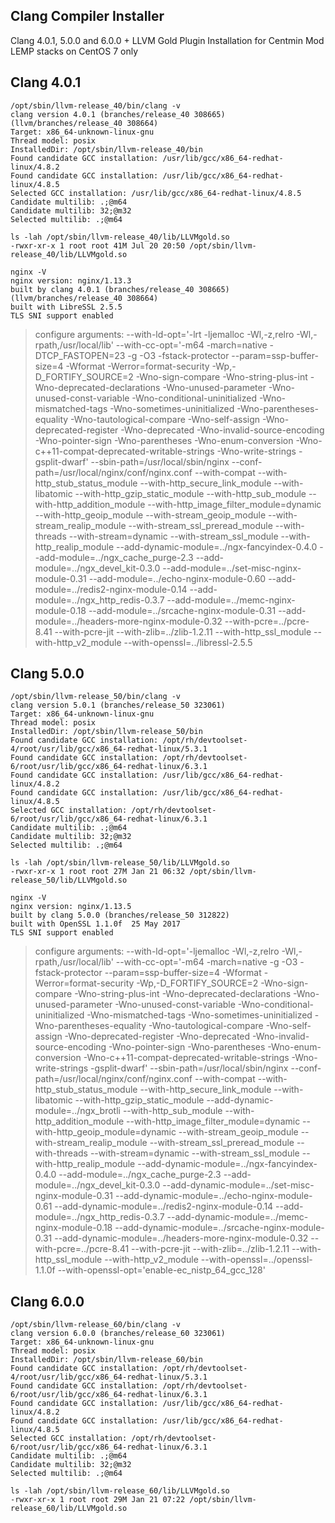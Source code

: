 ## Clang Compiler Installer

Clang 4.0.1, 5.0.0 and 6.0.0 + LLVM Gold Plugin Installation for Centmin Mod LEMP stacks on CentOS 7 only

## Clang 4.0.1

```
/opt/sbin/llvm-release_40/bin/clang -v
clang version 4.0.1 (branches/release_40 308665) (llvm/branches/release_40 308664)
Target: x86_64-unknown-linux-gnu
Thread model: posix
InstalledDir: /opt/sbin/llvm-release_40/bin
Found candidate GCC installation: /usr/lib/gcc/x86_64-redhat-linux/4.8.2
Found candidate GCC installation: /usr/lib/gcc/x86_64-redhat-linux/4.8.5
Selected GCC installation: /usr/lib/gcc/x86_64-redhat-linux/4.8.5
Candidate multilib: .;@m64
Candidate multilib: 32;@m32
Selected multilib: .;@m64
```

```
ls -lah /opt/sbin/llvm-release_40/lib/LLVMgold.so
-rwxr-xr-x 1 root root 41M Jul 20 20:50 /opt/sbin/llvm-release_40/lib/LLVMgold.so
```

```
nginx -V
nginx version: nginx/1.13.3
built by clang 4.0.1 (branches/release_40 308665) (llvm/branches/release_40 308664)
built with LibreSSL 2.5.5
TLS SNI support enabled
```
> configure arguments: --with-ld-opt='-lrt -ljemalloc -Wl,-z,relro -Wl,-rpath,/usr/local/lib' --with-cc-opt='-m64 -march=native -DTCP_FASTOPEN=23 -g -O3 -fstack-protector --param=ssp-buffer-size=4 -Wformat -Werror=format-security -Wp,-D_FORTIFY_SOURCE=2 -Wno-sign-compare -Wno-string-plus-int -Wno-deprecated-declarations -Wno-unused-parameter -Wno-unused-const-variable -Wno-conditional-uninitialized -Wno-mismatched-tags -Wno-sometimes-uninitialized -Wno-parentheses-equality -Wno-tautological-compare -Wno-self-assign -Wno-deprecated-register -Wno-deprecated -Wno-invalid-source-encoding -Wno-pointer-sign -Wno-parentheses -Wno-enum-conversion -Wno-c++11-compat-deprecated-writable-strings -Wno-write-strings -gsplit-dwarf' --sbin-path=/usr/local/sbin/nginx --conf-path=/usr/local/nginx/conf/nginx.conf --with-compat --with-http_stub_status_module --with-http_secure_link_module --with-libatomic --with-http_gzip_static_module --with-http_sub_module --with-http_addition_module --with-http_image_filter_module=dynamic --with-http_geoip_module --with-stream_geoip_module --with-stream_realip_module --with-stream_ssl_preread_module --with-threads --with-stream=dynamic --with-stream_ssl_module --with-http_realip_module --add-dynamic-module=../ngx-fancyindex-0.4.0 --add-module=../ngx_cache_purge-2.3 --add-module=../ngx_devel_kit-0.3.0 --add-module=../set-misc-nginx-module-0.31 --add-module=../echo-nginx-module-0.60 --add-module=../redis2-nginx-module-0.14 --add-module=../ngx_http_redis-0.3.7 --add-module=../memc-nginx-module-0.18 --add-module=../srcache-nginx-module-0.31 --add-module=../headers-more-nginx-module-0.32 --with-pcre=../pcre-8.41 --with-pcre-jit --with-zlib=../zlib-1.2.11 --with-http_ssl_module --with-http_v2_module --with-openssl=../libressl-2.5.5


## Clang 5.0.0

```
/opt/sbin/llvm-release_50/bin/clang -v
clang version 5.0.1 (branches/release_50 323061)
Target: x86_64-unknown-linux-gnu
Thread model: posix
InstalledDir: /opt/sbin/llvm-release_50/bin
Found candidate GCC installation: /opt/rh/devtoolset-4/root/usr/lib/gcc/x86_64-redhat-linux/5.3.1
Found candidate GCC installation: /opt/rh/devtoolset-6/root/usr/lib/gcc/x86_64-redhat-linux/6.3.1
Found candidate GCC installation: /usr/lib/gcc/x86_64-redhat-linux/4.8.2
Found candidate GCC installation: /usr/lib/gcc/x86_64-redhat-linux/4.8.5
Selected GCC installation: /opt/rh/devtoolset-6/root/usr/lib/gcc/x86_64-redhat-linux/6.3.1
Candidate multilib: .;@m64
Candidate multilib: 32;@m32
Selected multilib: .;@m64
```

```
ls -lah /opt/sbin/llvm-release_50/lib/LLVMgold.so
-rwxr-xr-x 1 root root 27M Jan 21 06:32 /opt/sbin/llvm-release_50/lib/LLVMgold.so
```

```
nginx -V
nginx version: nginx/1.13.5
built by clang 5.0.0 (branches/release_50 312822)
built with OpenSSL 1.1.0f  25 May 2017
TLS SNI support enabled
```
> configure arguments: --with-ld-opt='-ljemalloc -Wl,-z,relro -Wl,-rpath,/usr/local/lib' --with-cc-opt='-m64 -march=native -g -O3 -fstack-protector --param=ssp-buffer-size=4 -Wformat -Werror=format-security -Wp,-D_FORTIFY_SOURCE=2 -Wno-sign-compare -Wno-string-plus-int -Wno-deprecated-declarations -Wno-unused-parameter -Wno-unused-const-variable -Wno-conditional-uninitialized -Wno-mismatched-tags -Wno-sometimes-uninitialized -Wno-parentheses-equality -Wno-tautological-compare -Wno-self-assign -Wno-deprecated-register -Wno-deprecated -Wno-invalid-source-encoding -Wno-pointer-sign -Wno-parentheses -Wno-enum-conversion -Wno-c++11-compat-deprecated-writable-strings -Wno-write-strings -gsplit-dwarf' --sbin-path=/usr/local/sbin/nginx --conf-path=/usr/local/nginx/conf/nginx.conf --with-compat --with-http_stub_status_module --with-http_secure_link_module --with-libatomic --with-http_gzip_static_module --add-dynamic-module=../ngx_brotli --with-http_sub_module --with-http_addition_module --with-http_image_filter_module=dynamic --with-http_geoip_module=dynamic --with-stream_geoip_module --with-stream_realip_module --with-stream_ssl_preread_module --with-threads --with-stream=dynamic --with-stream_ssl_module --with-http_realip_module --add-dynamic-module=../ngx-fancyindex-0.4.0 --add-module=../ngx_cache_purge-2.3 --add-module=../ngx_devel_kit-0.3.0 --add-dynamic-module=../set-misc-nginx-module-0.31 --add-dynamic-module=../echo-nginx-module-0.61 --add-dynamic-module=../redis2-nginx-module-0.14 --add-module=../ngx_http_redis-0.3.7 --add-dynamic-module=../memc-nginx-module-0.18 --add-dynamic-module=../srcache-nginx-module-0.31 --add-dynamic-module=../headers-more-nginx-module-0.32 --with-pcre=../pcre-8.41 --with-pcre-jit --with-zlib=../zlib-1.2.11 --with-http_ssl_module --with-http_v2_module --with-openssl=../openssl-1.1.0f --with-openssl-opt='enable-ec_nistp_64_gcc_128'

## Clang 6.0.0

```
/opt/sbin/llvm-release_60/bin/clang -v
clang version 6.0.0 (branches/release_60 323061)
Target: x86_64-unknown-linux-gnu
Thread model: posix
InstalledDir: /opt/sbin/llvm-release_60/bin
Found candidate GCC installation: /opt/rh/devtoolset-4/root/usr/lib/gcc/x86_64-redhat-linux/5.3.1
Found candidate GCC installation: /opt/rh/devtoolset-6/root/usr/lib/gcc/x86_64-redhat-linux/6.3.1
Found candidate GCC installation: /usr/lib/gcc/x86_64-redhat-linux/4.8.2
Found candidate GCC installation: /usr/lib/gcc/x86_64-redhat-linux/4.8.5
Selected GCC installation: /opt/rh/devtoolset-6/root/usr/lib/gcc/x86_64-redhat-linux/6.3.1
Candidate multilib: .;@m64
Candidate multilib: 32;@m32
Selected multilib: .;@m64
```

```
ls -lah /opt/sbin/llvm-release_60/lib/LLVMgold.so
-rwxr-xr-x 1 root root 29M Jan 21 07:22 /opt/sbin/llvm-release_60/lib/LLVMgold.so
```
